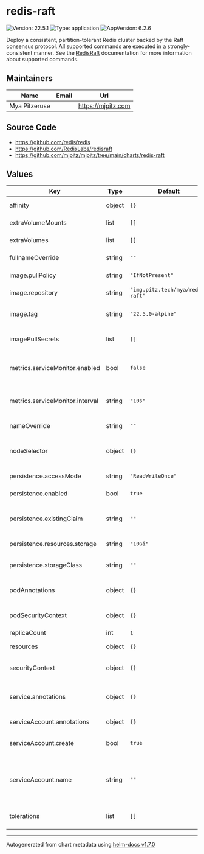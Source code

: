 # redis-raft

![Version: 22.5.1](https://img.shields.io/badge/Version-22.5.1-informational?style=flat-square) ![Type: application](https://img.shields.io/badge/Type-application-informational?style=flat-square) ![AppVersion: 6.2.6](https://img.shields.io/badge/AppVersion-6.2.6-informational?style=flat-square)

Deploy a consistent, partition-tolerant Redis cluster backed by the Raft consensus protocol. All supported commands
are executed in a strongly-consistent manner. See the [RedisRaft][] documentation for more information about supported
commands.

[redisraft]: https://github.com/RedisLabs/redisraft/blob/master/docs/Using.md#supported-commands

## Maintainers

| Name          | Email | Url                |
| ------------- | ----- | ------------------ |
| Mya Pitzeruse |       | https://mjpitz.com |

## Source Code

- <https://github.com/redis/redis>
- <https://github.com/RedisLabs/redisraft>
- <https://github.com/mjpitz/mjpitz/tree/main/charts/redis-raft>

## Values

| Key                             | Type   | Default                          | Description                                                                                                             |
| ------------------------------- | ------ | -------------------------------- | ----------------------------------------------------------------------------------------------------------------------- |
| affinity                        | object | `{}`                             | Specify affinity rules for the pods.                                                                                    |
| extraVolumeMounts               | list   | `[]`                             | Add additional volume mounts to the pod.                                                                                |
| extraVolumes                    | list   | `[]`                             | Add additional volumes to the pod.                                                                                      |
| fullnameOverride                | string | `""`                             | Override the full name of the release.                                                                                  |
| image.pullPolicy                | string | `"IfNotPresent"`                 | The pull policy to use for the image.                                                                                   |
| image.repository                | string | `"img.pitz.tech/mya/redis-raft"` | The repository hosting the redis image.                                                                                 |
| image.tag                       | string | `"22.5.0-alpine"`                | Overrides the image tag whose default is the chart appVersion.                                                          |
| imagePullSecrets                | list   | `[]`                             | Specify the secret containing the registry credentials.                                                                 |
| metrics.serviceMonitor.enabled  | bool   | `false`                          | Add a Prometheus ServiceMonitor that scrapes the deployment.                                                            |
| metrics.serviceMonitor.interval | string | `"10s"`                          | How frequently prometheus should pull metrics from your deployment.                                                     |
| nameOverride                    | string | `""`                             | Override the name of the release.                                                                                       |
| nodeSelector                    | object | `{}`                             | Specify the node selector used to control which nodes pods are deployed to.                                             |
| persistence.accessMode          | string | `"ReadWriteOnce"`                | Configure the access mode of the volume.                                                                                |
| persistence.enabled             | bool   | `true`                           | Enable persistence for this deployment.                                                                                 |
| persistence.existingClaim       | string | `""`                             | Specify the name of an existing PersistentVolumeClaim to use.                                                           |
| persistence.resources.storage   | string | `"10Gi"`                         | Specify the size of the volume.                                                                                         |
| persistence.storageClass        | string | `""`                             | Specify the storage class that should provision this claim.                                                             |
| podAnnotations                  | object | `{}`                             | Annotations to add to the pod, typically used for assume roles.                                                         |
| podSecurityContext              | object | `{}`                             | Specify the security context for the entire pod.                                                                        |
| replicaCount                    | int    | `1`                              |                                                                                                                         |
| resources                       | object | `{}`                             | Specify the resources for the pod.                                                                                      |
| securityContext                 | object | `{}`                             | Specify the security context for the `redis-raft` container.                                                            |
| service.annotations             | object | `{}`                             | Annotations to add to the service, typically used for ingress control.                                                  |
| serviceAccount.annotations      | object | `{}`                             | Annotations to add to the service account.                                                                              |
| serviceAccount.create           | bool   | `true`                           | Specifies whether a service account should be created.                                                                  |
| serviceAccount.name             | string | `""`                             | The name of the service account to use. If not set and create is true, a name is generated using the fullname template. |
| tolerations                     | list   | `[]`                             | Specify taints that the pods are willing to tolerate.                                                                   |

---

Autogenerated from chart metadata using [helm-docs v1.7.0](https://github.com/norwoodj/helm-docs/releases/v1.7.0)
